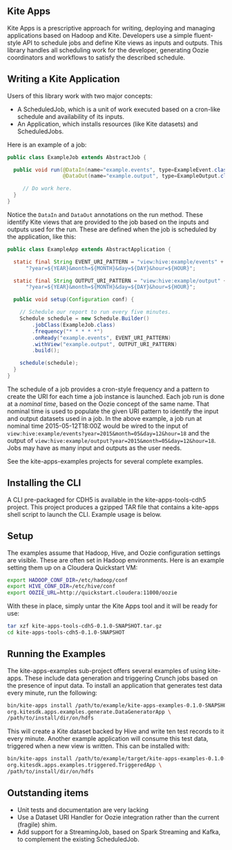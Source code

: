## Kite Apps
Kite Apps is a prescriptive approach for writing, deploying and managing applications based on Hadoop and Kite. Developers use a simple fluent-style API to schedule jobs and define Kite views as inputs and outputs. This library handles all scheduling work for the developer, generating Oozie coordinators and workflows to satisfy the described schedule.

## Writing a Kite Application
Users of this library work with two major concepts:

* A ScheduledJob, which is a unit of work executed based on a cron-like schedule and availability of its inputs.
* An Application, which installs resources (like Kite datasets) and ScheduledJobs.

Here is an example of a job:

```java
public class ExampleJob extends AbstractJob {

  public void run(@DataIn(name="example.events", type=ExampleEvent.class) View<ExampleEvent> input,
                  @DataOut(name="example.output", type=ExampleOutput.class) View<ExampleOutput> output) {

     // Do work here.
  }
}
```

Notice the ```DataIn``` and ```DataOut``` annotations on the run method. These identify Kite views that are provided to the job based on the inputs and outputs used for the run. These are defined when the job is scheduled by the application, like this:

```java
public class ExampleApp extends AbstractApplication {

  static final String EVENT_URI_PATTERN = "view:hive:example/events" +
      "?year=${YEAR}&month=${MONTH}&day=${DAY}&hour=${HOUR}";

  static final String OUTPUT_URI_PATTERN = "view:hive:example/output" +
      "?year=${YEAR}&month=${MONTH}&day=${DAY}&hour=${HOUR}";

  public void setup(Configuration conf) {

    // Schedule our report to run every five minutes.
    Schedule schedule = new Schedule.Builder()
        .jobClass(ExampleJob.class)
        .frequency("* * * * *")
        .onReady("example.events", EVENT_URI_PATTERN)
        .withView("example.output", OUTPUT_URI_PATTERN)
        .build();

    schedule(schedule);
  }
}
```

The schedule of a job provides a cron-style frequency and a pattern to create the URI for each time a job instance is launched. Each job run is done at a _nominal time_, based on the Oozie concept of the same name. That nominal time is used to populate the given URI pattern to identify the input and output datasets used in a job. In the above example, a job run at nominal time 2015-05-12T18:00Z would be wired to the input of ```view:hive:example/events?year=2015&month=05&day=12&hour=18``` and the output of ```view:hive:example/output?year=2015&month=05&day=12&hour=18```. Jobs may have as many input and outputs as the user needs.

See the kite-apps-examples projects for several complete examples.

## Installing the CLI
A CLI pre-packaged for CDH5 is available in the kite-apps-tools-cdh5 project. This project produces a gzipped TAR file that contains a kite-apps shell script to launch the CLI. Example usage is below.

## Setup
The examples assume that Hadoop, Hive, and Oozie configuration settings are visible. These are often set in Hadoop environments. Here is an example setting them up on a Cloudera Quickstart VM:

```bash
export HADOOP_CONF_DIR=/etc/hadoop/conf
export HIVE_CONF_DIR=/etc/hive/conf
export OOZIE_URL=http://quickstart.cloudera:11000/oozie
```

With these in place, simply untar the Kite Apps tool and it will be ready for use:

```bash
tar xzf kite-apps-tools-cdh5-0.1.0-SNAPSHOT.tar.gz
cd kite-apps-tools-cdh5-0.1.0-SNAPSHOT
```

## Running the Examples
The kite-apps-examples sub-project offers several examples of using kite-apps. These include data generation and triggering Crunch jobs based on the presence of input data. To install an application that generates test data every minute, run the following:

```bash
bin/kite-apps install /path/to/example/kite-apps-examples-0.1.0-SNAPSHOT.jar \
org.kitesdk.apps.examples.generate.DataGeneratorApp \
/path/to/install/dir/on/hdfs
```

This will create a Kite dataset backed by Hive and write ten test records to it every minute. Another example application will consume this test data, triggered when a new view is written. This can be installed with:

```bash
bin/kite-apps install /path/to/example/target/kite-apps-examples-0.1.0-SNAPSHOT.jar \
org.kitesdk.apps.examples.triggered.TriggeredApp \
/path/to/install/dir/on/hdfs
```

## Outstanding items
* Unit tests and documentation are very lacking
* Use a Dataset URI Handler for Oozie integration rather than the current (fragile) shim.
* Add support for a StreamingJob, based on Spark Streaming and Kafka, to complement the existing ScheduledJob.
